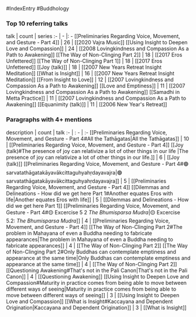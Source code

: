 #IndexEntry #Buddhology

### Top 10 referring talks
talk | count | series
:- | - |: -
[[Preliminaries Regarding Voice, Movement, and Gesture - Part 4]] | 26 | [[2020 Vajra Music]]
[[Using Insight to Deepen Love and Compassion]] | 24 | [[2008 Lovingkindness and Compassion As a Path to Awakening]]
[[The Way of Non-Clinging Part 2]] | 18 | [[2017 Eros Unfettered]]
[[The Way of Non-Clinging Part 1]] | 18 | [[2017 Eros Unfettered]]
[[Joy (talk)]] | 18 | [[2007 New Years Retreat Insight Meditation]]
[[What is Insight]] | 16 | [[2007 New Years Retreat Insight Meditation]]
[[From Insight to Love]] | 12 | [[2007 Lovingkindness and Compassion As a Path to Awakening]]
[[Love and Emptiness]] | 11 | [[2007 Lovingkindness and Compassion As a Path to Awakening]]
[[Samadhi in Metta Practice]] | 11 | [[2007 Lovingkindness and Compassion As a Path to Awakening]]
[[Equanimity (talk)]] | 11 | [[2006 New Year's Retreat]]

### Paragraphs with 4+ mentions
description | count | talk
:- | : - | :-
[[Preliminaries Regarding Voice, Movement, and Gesture - Part 4#All the Tathāgatas\|All the Tathāgatas]] | 10 | [[Preliminaries Regarding Voice, Movement, and Gesture - Part 4]]
[[Joy (talk)#The presence of joy can relativize a lot of other things in our life \|The presence of joy can relativize a lot of other things in our life.]] | 6 | [[Joy (talk)]]
[[Preliminaries Regarding Voice, Movement, and Gesture - Part 4#🟢sarvatathāgatakāyavākcittaguhyahṛdayavajra\|🟢sarvatathāgatakāyavākcittaguhyahṛdayavajra]] | 5 | [[Preliminaries Regarding Voice, Movement, and Gesture - Part 4]]
[[Dilemmas and Delineations - How did we get here Part 1#Another equates Eros with life\|Another equates Eros with life]] | 5 | [[Dilemmas and Delineations - How did we get here Part 1]]
[[Preliminaries Regarding Voice, Movement, and Gesture - Part 4#🟡 Excercise 5 2 _The Bhumisparsa Mudra_\|🟡 Excercise 5.2: _The Bhumisparsa Mudra_]] | 4 | [[Preliminaries Regarding Voice, Movement, and Gesture - Part 4]]
[[The Way of Non-Clinging Part 2#The problem in Mahayana of even a Buddha needing to fabricate appearances\|The problem in Mahayana of even a Buddha needing to fabricate appearances]] | 4 | [[The Way of Non-Clinging Part 2]]
[[The Way of Non-Clinging Part 2#Only Buddhas can contemplate emptiness and appearance at the same time\|Only Buddhas can contemplate emptiness and appearance at the same time]] | 4 | [[The Way of Non-Clinging Part 2]]
[[Questioning Awakening#That's not in the Pali Canon\|That's not in the Pali Canon]] | 4 | [[Questioning Awakening]]
[[Using Insight to Deepen Love and Compassion#Maturity in practice comes from being able to move between different ways of seeing\|Maturity in practice comes from being able to move between different ways of seeing]] | 3 | [[Using Insight to Deepen Love and Compassion]]
[[What is Insight#Kaccayana and Dependent Origination\|Kaccayana and Dependent Origination]] | 3 | [[What is Insight]]

